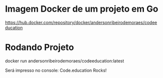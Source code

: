 # Imagem Docker de um projeto em Go

https://hub.docker.com/repository/docker/andersonribeirodemoraes/codeeducation

# Rodando Projeto

docker run andersonribeirodemoraes/codeeducation:latest

Será impresso no console: Code.education Rocks!
